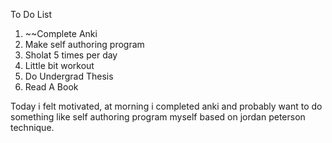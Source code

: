 To Do List
1. ~~Complete Anki
2. Make self authoring program
3. Sholat 5 times per day
4. Little bit workout
5. Do Undergrad Thesis
6. Read A Book

Today i felt motivated, at morning i completed anki and probably want to do something like self authoring program myself based on jordan peterson technique. 

